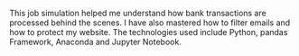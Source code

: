 This job simulation helped me understand how bank transactions are processed behind the scenes. I have also mastered how to filter emails and how to protect my website. The technologies used include Python, pandas Framework, Anaconda and Jupyter Notebook.
